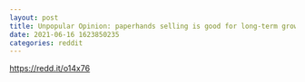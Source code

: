 ```yaml
--- 
layout: post 
title: Unpopular Opinion: paperhands selling is good for long-term growth of crypto 
date: 2021-06-16 1623850235 
categories: reddit 
--- 
```

https://redd.it/o14x76
